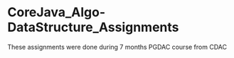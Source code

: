 # CoreJava_Algo-DataStructure_Assignments
 These assignments were done during 7 months PGDAC course from CDAC
